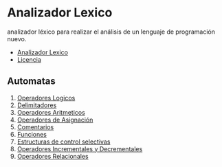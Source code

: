 # Analizador Lexico
analizador léxico para realizar el análisis de un lenguaje de programación nuevo.

* <a href="./src/Model/LexicalAnalyzer.java">Analizador Lexico</a>
* <a href="./LICENSE">Licencia</a>

<h2>Automatas</h2>

<ol>
  <li><a href="./src/Controller/Automatas/A_DataTypes.java">Operadores Logicos</a></li>
  <li><a href="./src/Controller/Automatas/A_Delimiters.java">Delimitadores</a></li>
  <li><a href="./src/Controller/Automatas/A_Functions.java">Operadores Aritmeticos</a></li>
  <li><a href="./src/Controller/Automatas/A_GroupingSymbols.java">Operadores de Asignación</a></li>
  <li><a href="./src/Controller/Automatas/A_Identifiers.java">Comentarios</a></li>
  <li><a href="./src/Controller/Automatas/A_IterativeControlStructure.java">Funciones</a></li>
  <li><a href="./src/Controller/Automatas/A_SelectiveControlStructure.java">Estructuras de control selectivas</a></li>
  <li><a href="./src/Controller/Automatas/A_Numbers.java">Operadores Incrementales y Decrementales</a></li>
  <li><a href="./src/Controller/Automatas/A_Others.java">Operadores Relacionales</a></li>
  
</ol>
